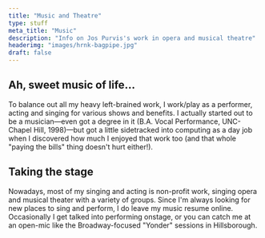```yaml
---
title: "Music and Theatre"
type: stuff
meta_title: "Music"
description: "Info on Jos Purvis's work in opera and musical theatre"
headerimg: "images/hrnk-bagpipe.jpg"
draft: false
---
```


## Ah, sweet music of life...

To balance out all my heavy left-brained work, I work/play as a performer, acting and singing for various shows and benefits. I actually started out to be a musician—even got a degree in it (B.A. Vocal Performance, UNC-Chapel Hill, 1998)—but got a little sidetracked into computing as a day job when I discovered how much I enjoyed that work too (and that whole "paying the bills" thing doesn't hurt either!).

## Taking the stage

Nowadays, most of my singing and acting is non-profit work, singing opera and musical theater with a variety of groups. Since I'm always looking for new places to sing and perform, I do leave my music resume online. Occasionally I get talked into performing onstage, or you can catch me at an open-mic like the Broadway-focused "Yonder" sessions in Hillsborough.